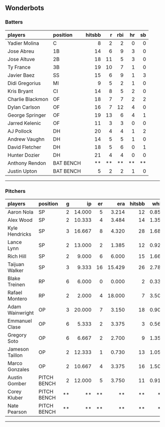 ## Wonderbots

### Batters

 
|players          |position  | hitsbb|  r| rbi| hr| sb| 
|:----------------|:---------|------:|--:|---:|--:|--:| 
|Yadier Molina    |C         |      8|  2|   2|  0|  0| 
|Jose Abreu       |1B        |     14|  6|   9|  3|  0| 
|Jose Altuve      |2B        |     18| 11|   5|  3|  0| 
|Ty France        |3B        |     19| 10|   7|  1|  0| 
|Javier Baez      |SS        |     15|  6|   9|  1|  3| 
|Didi Gregorius   |MI        |      9|  5|   2|  1|  0| 
|Kris Bryant      |CI        |     14|  8|   5|  2|  0| 
|Charlie Blackmon |OF        |     18|  7|   7|  2|  2| 
|Dylan Carlson    |OF        |     16|  7|  12|  4|  0| 
|George Springer  |OF        |     19| 13|   6|  4|  1| 
|Jarred Kelenic   |OF        |     11|  3|   3|  0|  0| 
|AJ Pollock       |DH        |     20|  4|   4|  1|  2| 
|Andrew Vaughn    |DH        |     14|  5|   5|  1|  0| 
|David Fletcher   |DH        |     18|  5|   6|  0|  1| 
|Hunter Dozier    |DH        |     21|  4|   4|  0|  0| 
|Anthony Rendon   |BAT BENCH |     **| **|  **| **| **| 
|Justin Upton     |BAT BENCH |      5|  2|   2|  1|  0| 

* * *

### Pitchers

 
|players         |position    |  g|     ip| er|    era| hitsbb|  whip| so|  w| sv| 
|:---------------|:-----------|--:|------:|--:|------:|------:|-----:|--:|--:|--:| 
|Aaron Nola      |SP          |  2| 14.000|  5|  3.214|     12| 0.857| 14|  1|  0| 
|Alex Wood       |SP          |  2| 10.333|  4|  3.484|     14| 1.355| 15|  1|  0| 
|Kyle Hendricks  |SP          |  3| 16.667|  8|  4.320|     28| 1.680| 11|  1|  0| 
|Lance Lynn      |SP          |  2| 13.000|  2|  1.385|     12| 0.923| 10|  1|  0| 
|Rich Hill       |SP          |  2|  9.000|  6|  6.000|     15| 1.667|  5|  0|  0| 
|Taijuan Walker  |SP          |  3|  9.333| 16| 15.429|     26| 2.786|  8|  0|  0| 
|Blake Treinen   |RP          |  6|  6.000|  0|  0.000|      2| 0.333|  5|  0|  0| 
|Rafael Montero  |RP          |  2|  2.000|  4| 18.000|      7| 3.500|  2|  0|  0| 
|Adam Wainwright |OP          |  3| 20.000|  7|  3.150|     18| 0.900| 20|  1|  0| 
|Emmanuel Clase  |OP          |  6|  5.333|  2|  3.375|      3| 0.562|  5|  0|  1| 
|Gregory Soto    |OP          |  6|  6.667|  2|  2.700|      9| 1.350| 10|  0|  4| 
|Jameson Taillon |OP          |  2| 12.333|  1|  0.730|     13| 1.054|  7|  2|  0| 
|Marco Gonzales  |OP          |  2| 10.667|  4|  3.375|     16| 1.500|  7|  2|  0| 
|Austin Gomber   |PITCH BENCH |  2| 12.000|  5|  3.750|     11| 0.917| 10|  2|  0| 
|Corey Kluber    |PITCH BENCH | **|     **| **|     **|     **|    **| **| **| **| 
|Nate Pearson    |PITCH BENCH | **|     **| **|     **|     **|    **| **| **| **| 


* * *


